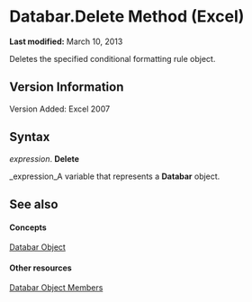 
# Databar.Delete Method (Excel)

 **Last modified:** March 10, 2013

Deletes the specified conditional formatting rule object.

## Version Information

Version Added: Excel 2007 


## Syntax

 _expression_. **Delete**

 _expression_A variable that represents a  **Databar** object.


## See also


#### Concepts


 [Databar Object](2684e913-c278-e6be-ba9d-053b6ad58bae.md)
#### Other resources


 [Databar Object Members](137f7e88-bb61-48a3-d2cb-76a8282cd62e.md)
